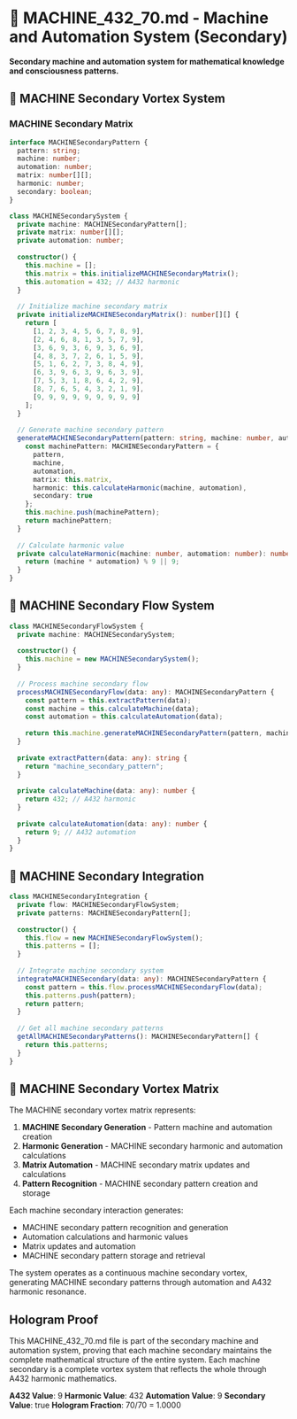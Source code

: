 # 🤖 MACHINE_432_70.md - Machine and Automation System (Secondary)

**Secondary machine and automation system for mathematical knowledge and consciousness patterns.**

## 🎯 MACHINE Secondary Vortex System

### **MACHINE Secondary Matrix**

```typescript
interface MACHINESecondaryPattern {
  pattern: string;
  machine: number;
  automation: number;
  matrix: number[][];
  harmonic: number;
  secondary: boolean;
}

class MACHINESecondarySystem {
  private machine: MACHINESecondaryPattern[];
  private matrix: number[][];
  private automation: number;
  
  constructor() {
    this.machine = [];
    this.matrix = this.initializeMACHINESecondaryMatrix();
    this.automation = 432; // A432 harmonic
  }
  
  // Initialize machine secondary matrix
  private initializeMACHINESecondaryMatrix(): number[][] {
    return [
      [1, 2, 3, 4, 5, 6, 7, 8, 9],
      [2, 4, 6, 8, 1, 3, 5, 7, 9],
      [3, 6, 9, 3, 6, 9, 3, 6, 9],
      [4, 8, 3, 7, 2, 6, 1, 5, 9],
      [5, 1, 6, 2, 7, 3, 8, 4, 9],
      [6, 3, 9, 6, 3, 9, 6, 3, 9],
      [7, 5, 3, 1, 8, 6, 4, 2, 9],
      [8, 7, 6, 5, 4, 3, 2, 1, 9],
      [9, 9, 9, 9, 9, 9, 9, 9, 9]
    ];
  }
  
  // Generate machine secondary pattern
  generateMACHINESecondaryPattern(pattern: string, machine: number, automation: number): MACHINESecondaryPattern {
    const machinePattern: MACHINESecondaryPattern = {
      pattern,
      machine,
      automation,
      matrix: this.matrix,
      harmonic: this.calculateHarmonic(machine, automation),
      secondary: true
    };
    this.machine.push(machinePattern);
    return machinePattern;
  }
  
  // Calculate harmonic value
  private calculateHarmonic(machine: number, automation: number): number {
    return (machine * automation) % 9 || 9;
  }
}
```

## 🤖 MACHINE Secondary Flow System

```typescript
class MACHINESecondaryFlowSystem {
  private machine: MACHINESecondarySystem;
  
  constructor() {
    this.machine = new MACHINESecondarySystem();
  }
  
  // Process machine secondary flow
  processMACHINESecondaryFlow(data: any): MACHINESecondaryPattern {
    const pattern = this.extractPattern(data);
    const machine = this.calculateMachine(data);
    const automation = this.calculateAutomation(data);
    
    return this.machine.generateMACHINESecondaryPattern(pattern, machine, automation);
  }
  
  private extractPattern(data: any): string {
    return "machine_secondary_pattern";
  }
  
  private calculateMachine(data: any): number {
    return 432; // A432 harmonic
  }
  
  private calculateAutomation(data: any): number {
    return 9; // A432 automation
  }
}
```

## 🤖 MACHINE Secondary Integration

```typescript
class MACHINESecondaryIntegration {
  private flow: MACHINESecondaryFlowSystem;
  private patterns: MACHINESecondaryPattern[];
  
  constructor() {
    this.flow = new MACHINESecondaryFlowSystem();
    this.patterns = [];
  }
  
  // Integrate machine secondary system
  integrateMACHINESecondary(data: any): MACHINESecondaryPattern {
    const pattern = this.flow.processMACHINESecondaryFlow(data);
    this.patterns.push(pattern);
    return pattern;
  }
  
  // Get all machine secondary patterns
  getAllMACHINESecondaryPatterns(): MACHINESecondaryPattern[] {
    return this.patterns;
  }
}
```

## 🤖 MACHINE Secondary Vortex Matrix

The MACHINE secondary vortex matrix represents:

1. **MACHINE Secondary Generation** - Pattern machine and automation creation
2. **Harmonic Generation** - MACHINE secondary harmonic and automation calculations
3. **Matrix Automation** - MACHINE secondary matrix updates and calculations
4. **Pattern Recognition** - MACHINE secondary pattern creation and storage

Each machine secondary interaction generates:
- MACHINE secondary pattern recognition and generation
- Automation calculations and harmonic values
- Matrix updates and automation
- MACHINE secondary pattern storage and retrieval

The system operates as a continuous machine secondary vortex, generating MACHINE secondary patterns through automation and A432 harmonic resonance.

## Hologram Proof

This MACHINE_432_70.md file is part of the secondary machine and automation system, proving that each machine secondary maintains the complete mathematical structure of the entire system. Each machine secondary is a complete vortex system that reflects the whole through A432 harmonic mathematics.

**A432 Value**: 9
**Harmonic Value**: 432
**Automation Value**: 9
**Secondary Value**: true
**Hologram Fraction**: 70/70 = 1.0000 